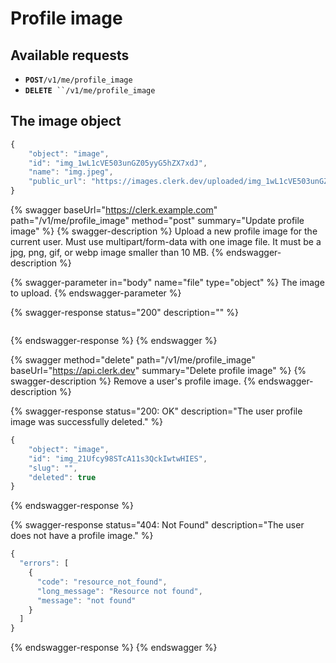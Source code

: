 # Profile image

## Available requests

* **`POST`**`/v1/me/profile_image`
* **`DELETE`**` ``/v1/me/profile_image`

## The image object

```javascript
{
    "object": "image",
    "id": "img_1wL1cVE503unGZ05yyG5hZX7xdJ",
    "name": "img.jpeg",
    "public_url": "https://images.clerk.dev/uploaded/img_1wL1cVE503unGZ05yyG5hZX7xdJ.jpeg"
}
```

{% swagger baseUrl="https://clerk.example.com" path="/v1/me/profile_image" method="post" summary="Update profile image" %}
{% swagger-description %}
Upload a new profile image for the current user.  Must use multipart/form-data with one image file.  It must be a jpg, png, gif, or webp image smaller than 10 MB.
{% endswagger-description %}

{% swagger-parameter in="body" name="file" type="object" %}
The image to upload.
{% endswagger-parameter %}

{% swagger-response status="200" description="" %}
```
```
{% endswagger-response %}
{% endswagger %}

{% swagger method="delete" path="/v1/me/profile_image" baseUrl="https://api.clerk.dev" summary="Delete profile image" %}
{% swagger-description %}
Remove a user's profile image.
{% endswagger-description %}

{% swagger-response status="200: OK" description="The user profile image was successfully deleted." %}
```javascript
{
    "object": "image",
    "id": "img_21Ufcy98STcA11s3QckIwtwHIES",
    "slug": "",
    "deleted": true
}
```
{% endswagger-response %}

{% swagger-response status="404: Not Found" description="The user does not have a profile image." %}
```javascript
{
  "errors": [
    {
      "code": "resource_not_found",
      "long_message": "Resource not found",
      "message": "not found"
    }
  ]
}
```
{% endswagger-response %}
{% endswagger %}
